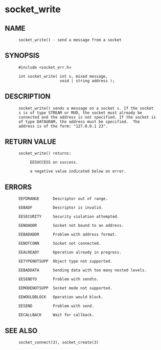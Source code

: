 # socket_write
## NAME
          socket_write() - send a message from a socket

## SYNOPSIS
          #include <socket_err.h>

          int socket_write( int s, mixed message,
                            void | string address );

## DESCRIPTION
          socket_write() sends a message on a socket s. If the socket
          s is of type STREAM or MUD, the socket must already be
          connected and the address is not specified. If the socket is
          of type DATAGRAM, the address must be specified.  The
          address is of the form: "127.0.0.1 23".

## RETURN VALUE
          socket_write() returns:

               EESUCCESS on success.

               a negative value indicated below on error.

## ERRORS
          EEFDRANGE      Descriptor out of range.

          EEBADF         Descriptor is invalid.

          EESECURITY     Security violation attempted.

          EENOADDR       Socket not bound to an address.

          EEBADADDR      Problem with address format.

          EENOTCONN      Socket not connected.

          EEALREADY      Operation already in progress.

          EETYPENOTSUPP  Object type not supported.

          EEBADDATA      Sending data with too many nested levels.

          EESENDTO       Problem with sendto.

          EEMODENOTSUPP  Socket mode not supported.

          EEWOULDBLOCK   Operation would block.

          EESEND         Problem with send.

          EECALLBACK     Wait for callback.

## SEE ALSO
          socket_connect(3), socket_create(3)
